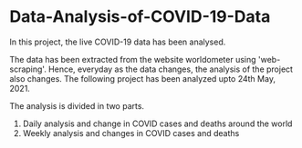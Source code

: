 # Data-Analysis-of-COVID-19-Data
In this project, the live COVID-19 data has been analysed. 

The data has been extracted from the website worldometer using 'web-scraping'. Hence, everyday as the data changes, the analysis of the project also changes. The following project has been analyzed upto 24th May, 2021.

The analysis is divided in two parts. 
1. Daily analysis and change in COVID cases and deaths around the world
2. Weekly analysis and changes in COVID cases and deaths

